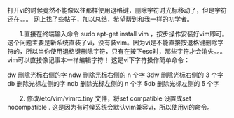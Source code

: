 打开vi的时候竟然不能像以往那样使用退格键，删除字符时光标移动了，但是字符还在。。。 网上找了些帖子，加以总结，希望帮到和我一样的初学者。

   　　1.直接在终端输入命令 sudo apt-get install vim ，按步操作安装好vim即可。 这个问题主要是新系统直装了vi，没有装vim。因为vi是不能直接按退格键删除字符的，所以当你使用退格键删除字符，只有在按下esc时，那些字符才会消失。。。vim可以直接像记事本一样编辑字符！ 这是vi下字符操作简单命令：

dw           删除光标右侧的字 
ndw          删除光标右侧的 n 个字 
3dw          删除光标右侧的 3 个字 
db           删除光标左侧的字 
ndb          删除光标左侧的 n 个字 
5db          删除光标左侧的 5 个字

　　2. 修改/etc/vim/vimrc.tiny 文件，将set compatible 设置成set nocompatible . 这是因为有时候系统会默认vim兼容vi，所以使用vi的命令。